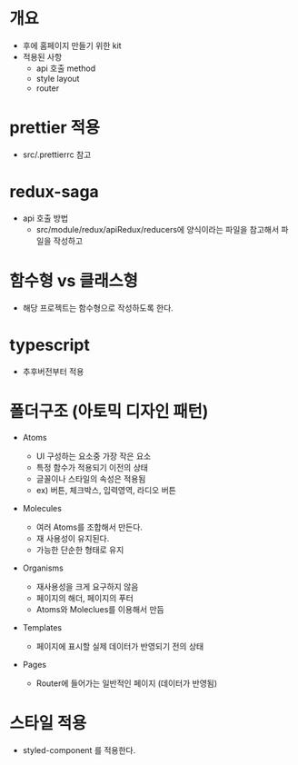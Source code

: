 # 개요

- 후에 홈페이지 만들기 위한 kit
- 적용된 사항
  - api 호출 method
  - style layout
  - router

# prettier 적용

- src/.prettierrc 참고

# redux-saga

- api 호출 방법
  - src/module/redux/apiRedux/reducers에 양식이라는 파일을 참고해서 파일을 작성하고

# 함수형 vs 클래스형

- 해당 프로젝트는 함수형으로 작성하도록 한다.

# typescript

- 추후버전부터 적용

# 폴더구조 (아토믹 디자인 패턴)

- Atoms

  - UI 구성하는 요소중 가장 작은 요소
  - 특정 함수가 적용되기 이전의 상태
  - 글꼴이나 스타일의 속성은 적용됨
  - ex) 버튼, 체크박스, 입력영역, 라디오 버튼

- Molecules

  - 여러 Atoms를 조합해서 만든다.
  - 재 사용성이 유지된다.
  - 가능한 단순한 형태로 유지

- Organisms

  - 재사용성을 크게 요구하지 않음
  - 페이지의 해더, 페이지의 푸터
  - Atoms와 Moleclues를 이용해서 만듬

- Templates

  - 페이지에 표시할 실제 데이터가 반영되기 전의 상태

- Pages
  - Router에 들어가는 일반적인 페이지 (데이터가 반영됨)

# 스타일 적용

- styled-component 를 적용한다.
